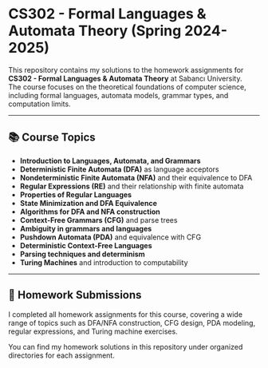 # CS302 - Formal Languages & Automata Theory (Spring 2024-2025)

This repository contains my solutions to the homework assignments for **CS302 - Formal Languages & Automata Theory** at Sabancı University.  
The course focuses on the theoretical foundations of computer science, including formal languages, automata models, grammar types, and computation limits.

---

## 📚 Course Topics

- **Introduction to Languages, Automata, and Grammars**
- **Deterministic Finite Automata (DFA)** as language acceptors
- **Nondeterministic Finite Automata (NFA)** and their equivalence to DFA
- **Regular Expressions (RE)** and their relationship with finite automata
- **Properties of Regular Languages**
- **State Minimization and DFA Equivalence**
- **Algorithms for DFA and NFA construction**
- **Context-Free Grammars (CFG)** and parse trees
- **Ambiguity in grammars and languages**
- **Pushdown Automata (PDA)** and equivalence with CFG
- **Deterministic Context-Free Languages**
- **Parsing techniques and determinism**
- **Turing Machines** and introduction to computability

---

## 📝 Homework Submissions

I completed all homework assignments for this course, covering a wide range of topics such as DFA/NFA construction, CFG design, PDA modeling, regular expressions, and Turing machine exercises.

You can find my homework solutions in this repository under organized directories for each assignment.


